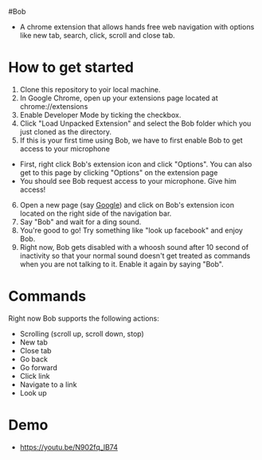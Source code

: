 #Bob
- A chrome extension that allows hands free web navigation with options like new tab, search, click, scroll and close tab.

# How to get started

1. Clone this repository to yoir local machine.
2. In Google Chrome, open up your extensions page located at chrome://extensions
3. Enable Developer Mode by ticking the checkbox.
4. Click "Load Unpacked Extension" and select the Bob folder which you just cloned as the directory.
5. If this is your first time using Bob, we have to first enable Bob to get access to your microphone
  * First, right click Bob's extension icon and click "Options". You can also get to this page by clicking "Options" on the extension page
  * You should see Bob request access to your microphone. Give him access!
6. Open a new page (say [Google](http://google.com)) and click on Bob's extension icon located on the right side of the navigation bar.
7. Say "Bob" and wait for a ding sound.
8. You're good to go! Try something like "look up facebook" and enjoy Bob.
9. Right now, Bob gets disabled with a whoosh sound after 10 second of inactivity so that your normal sound doesn't get treated as commands when you are not talking to it. Enable it again by saying "Bob".

# Commands
Right now Bob supports the following actions:
  * Scrolling (scroll up, scroll down, stop)
  * New tab
  * Close tab
  * Go back
  * Go forward
  * Click link
  * Navigate to a link
  * Look up

# Demo
- https://youtu.be/N902fq_lB74

